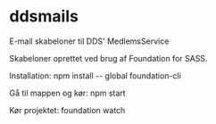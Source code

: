 # ddsmails
E-mail skabeloner til DDS' MedlemsService


Skabeloner oprettet ved brug af Foundation for SASS.

Installation:
npm install -- global foundation-cli

Gå til mappen og kør:
npm start

Kør projektet:
foundation watch
